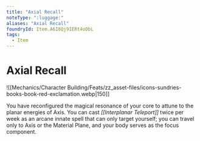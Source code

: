 ```yaml
---
title: "Axial Recall"
noteType: ":luggage:"
aliases: "Axial Recall"
foundryId: Item.A6I8Qj9IERt4oDbL
tags:
  - Item
---
```


# Axial Recall
![[Mechanics/Character Building/Feats/zz_asset-files/icons-sundries-books-book-red-exclamation.webp|150]]

You have reconfigured the magical resonance of your core to attune to the planar energies of Axis. You can cast _[[Interplanar Teleport]]_ twice per week as an arcane innate spell that can only target yourself; you can travel only to Axis or the Material Plane, and your body serves as the focus component.
